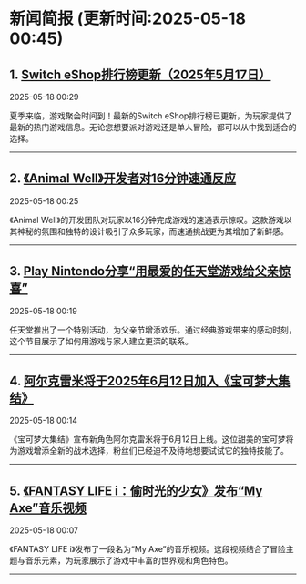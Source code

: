 # 新闻简报 (更新时间:2025-05-18 00:45)

## 1. [Switch eShop排行榜更新（2025年5月17日）](https://gonintendo.com/contents/48553-switch-eshop-charts-for-may-17th-2025)   
2025-05-18 00:29

夏季来临，游戏聚会时间到！最新的Switch eShop排行榜已更新，为玩家提供了最新的热门游戏信息。无论您想要派对游戏还是单人冒险，都可以从中找到适合的选择。

---

## 2. [《Animal Well》开发者对16分钟速通反应](https://gonintendo.com/contents/48552-animal-well-devs-react-to-16-minute-speedrun)   
2025-05-18 00:25

《Animal Well》的开发团队对玩家以16分钟完成游戏的速通表示惊叹。这款游戏以其神秘的氛围和独特的设计吸引了众多玩家，而速通挑战更为其增加了新鲜感。

---

## 3. [Play Nintendo分享“用最爱的任天堂游戏给父亲惊喜”](https://gonintendo.com/contents/48551-play-nintendo-shares-surprising-my-dad-with-his-favorite-nintendo-games)   
2025-05-18 00:19

任天堂推出了一个特别活动，为父亲节增添欢乐。通过经典游戏带来的感动时刻，这个节目展示了如何用游戏与家人建立更深的联系。

---

## 4. [阿尔克雷米将于2025年6月12日加入《宝可梦大集结》](https://gonintendo.com/contents/48550-alcremie-comes-to-pokemon-unite-on-june-12th-2025)   
2025-05-18 00:14

《宝可梦大集结》宣布新角色阿尔克雷米将于6月12日上线。这位甜美的宝可梦将为游戏增添全新的战术选择，粉丝们已经迫不及待地想要试试它的独特技能了。

---

## 5. [《FANTASY LIFE i：偷时光的少女》发布“My Axe”音乐视频](https://gonintendo.com/contents/48549-fantasy-life-i-the-girl-who-steals-time-my-axe-music-video)   
2025-05-18 00:07

《FANTASY LIFE i》发布了一段名为“My Axe”的音乐视频。这段视频结合了冒险主题与音乐元素，为玩家展示了游戏中丰富的世界观和角色特色。

--- 